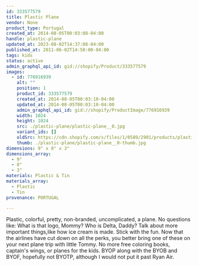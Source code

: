 ```yaml
---
id: 333577579
title: Plastic Plane
vendor: None
product_type: Portugal
created_at: 2014-08-05T00:03:08-04:00
handle: plastic-plane
updated_at: 2023-08-02T14:37:08-04:00
published_at: 2011-06-02T14:50:00-04:00
tags: kids
status: active
admin_graphql_api_id: gid://shopify/Product/333577579
images:
  - id: 776916939
    alt: ""
    position: 1
    product_id: 333577579
    created_at: 2014-08-05T00:03:10-04:00
    updated_at: 2014-08-05T00:03:10-04:00
    admin_graphql_api_id: gid://shopify/ProductImage/776916939
    width: 1024
    height: 1024
    src: ./plastic-plane/plastic-plane__0.jpg
    variant_ids: []
    oldSrc: https://cdn.shopify.com/s/files/1/0589/2901/products/plastic-plane_1.jpeg?v=1407211390
    thumb: ./plastic-plane/plastic-plane__0-thumb.jpg
dimensions: 9" x 8" x 3"
dimensions_array:
  - 9"
  - 8"
  - 3"
materials: Plastic & Tin
materials_array:
  - Plastic
  - Tin
provenance: PORTUGAL

---
```


Plastic, colorful, pretty, non-branded, uncomplicated, a plane. No questions like: What is that logo, Mommy? Who is Delta, Daddy? Talk about more important things,like how ice cream is made. Stick with the fun. Now that the airlines have cut down on all the perks, you better bring one of these on your next plane trip with little Tommy. No more free coloring books, captain's wings, or planes for the kids. BYOP along with the BYOB and BYOF, hopefully not BYOTP, although I would not put it past Ryan Air.